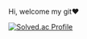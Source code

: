   Hi, welcome my git❤
  
[![Solved.ac Profile](http://mazassumnida.wtf/api/v2/generate_badge?boj=gpdnjs861)](https://solved.ac/gpdnjs861/)
  <!--START_SECTION:waka-->
  <!--END_SECTION:waka-->

